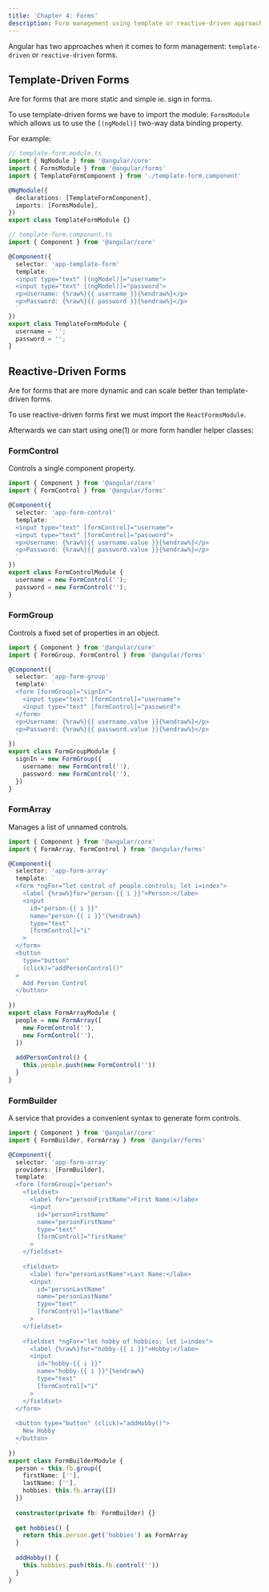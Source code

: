 ```yaml
---
title: 'Chapter 4: Forms'
description: Form management using template or reactive-driven approaches.
---
```


Angular has two approaches when it comes to form management: 
`template-driven` or `reactive-driven` forms.

## Template-Driven Forms

Are for forms that are more static and simple ie. sign in forms. 

To use template-driven forms we have to import the module: 
`FormsModule` which allows us to use the `[(ngModel)]` 
two-way data binding property.

For example:

```ts
// template-form.module.ts
import { NgModule } from '@angular/core'
import { FormsModule } from '@angular/forms'
import { TemplateFormComponent } from './template-form.component'

@NgModule({
  declarations: [TemplateFormComponent],
  imports: [FormsModule],
})
export class TemplateFormModule {}
```

```ts
// template-form.component.ts
import { Component } from '@angular/core'

@Component({
  selector: 'app-template-form'
  template: `
  <input type="text" [(ngModel)]="username">
  <input type="text" [(ngModel)]="password">
  <p>Username: {%raw%}{{ username }}{%endraw%}</p>
  <p>Password: {%raw%}{{ password }}{%endraw%}</p>
  `
})
export class TemplateFormModule {
  username = '';
  password = '';
}
```

## Reactive-Driven Forms

Are for forms that are more dynamic and can scale better than 
template-driven forms.

To use reactive-driven forms first we must import the `ReactFormsModule`.

Afterwards we can start using one(1) or more form handler helper classes:

### FormControl

Controls a single component property.

```ts
import { Component } from '@angular/core'
import { FormControl } from '@angular/forms'

@Component({
  selector: 'app-form-control'
  template: `
  <input type="text" [formControl]="username">
  <input type="text" [formControl]="password">
  <p>Username: {%raw%}{{ username.value }}{%endraw%}</p>
  <p>Password: {%raw%}{{ password.value }}{%endraw%}</p>
  `
})
export class FormControlModule {
  username = new FormControl('');
  password = new FormControl('');
}
```

### FormGroup

Controls a fixed set of properties in an object.

```ts
import { Component } from '@angular/core'
import { FormGroup, FormControl } from '@angular/forms'

@Component({
  selector: 'app-form-group'
  template: `
  <form [formGroup]="signIn">
    <input type="text" [formControl]="username">
    <input type="text" [formControl]="password">
  </form>
  <p>Username: {%raw%}{{ username.value }}{%endraw%}</p>
  <p>Password: {%raw%}{{ password.value }}{%endraw%}</p>
  `
})
export class FormGroupModule {
  signIn = new FormGroup({
    username: new FormControl(''),
    password: new FormControl(''),
  })
}
```

### FormArray

Manages a list of unnamed controls.

```ts
import { Component } from '@angular/core'
import { FormArray, FormControl } from '@angular/forms'

@Component({
  selector: 'app-form-array'
  template: `
  <form *ngFor="let control of people.controls; let i=index">
    <label {%raw%}for="person-{{ i }}">Person:</labe>
    <input
      id="person-{{ i }}"
      name="person-{{ i }}"{%endraw%}
      type="text"
      [formControl]="i"
    >
  </form>
  <button
    type="button"
    (click)="addPersonControl()"
  >
    Add Person Control
  </button>
  `
})
export class FormArrayModule {
  people = new FormArray([
    new FormControl(''),
    new FormControl(''),
  ])
  
  addPersonControl() {
    this.people.push(new FormControl(''))
  }
}
```

### FormBuilder

A service that provides a convenient syntax to generate form 
controls.

```ts
import { Component } from '@angular/core'
import { FormBuilder, FormArray } from '@angular/forms'

@Component({
  selector: 'app-form-array'
  providers: [FormBuilder],
  template: `
  <form [formGroup]="person">
    <fieldset>
      <label for="personFirstName">First Name:</labe>
      <input
        id="personFirstName"
        name="personFirstName"
        type="text"
        [formControl]="firstName"
      >
    </fieldset>
    
    <fieldset>
      <label for="personLastName">Last Name:</labe>
      <input
        id="personLastName"
        name="personLastName"
        type="text"
        [formControl]="lastName"
      >
    </fieldset>
    
    <fieldset *ngFor="let hobby of hobbies; let i=index">
      <label {%raw%}for="hobby-{{ i }}">Hobby:</labe>
      <input
        id="hobby-{{ i }}"
        name="hobby-{{ i }}"{%endraw%}
        type="text"
        [formControl]="i"
      >
    </fieldset>
  </form>
  
  <button type="button" (click)="addHobby()">
    New Hobby
  </button>
  `
})
export class FormBuilderModule {
  person = this.fb.group({
    firstName: [''],
    lastName: [''],
    hobbies: this.fb.array([])
  })
  
  constructor(private fb: FormBuilder) {}
  
  get hobbies() {
    return this.person.get('hobbies') as FormArray
  }
  
  addHobby() {
    this.hobbies.push(this.fb.control(''))
  }
}
```
